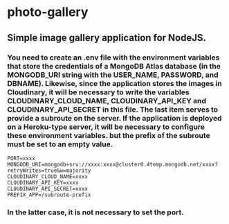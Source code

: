 # photo-gallery

## Simple image gallery application for NodeJS.

### You need to create an .env file with the environment variables that store the credentials of a MongoDB Atlas database (in the MONGODB_URI string with the USER_NAME, PASSWORD, and DBNAME). Likewise, since the application stores the images in Cloudinary, it will be necessary to write the variables CLOUDINARY_CLOUD_NAME, CLOUDINARY_API_KEY and CLOUDINARY_API_SECRET in this file. The last item serves to provide a subroute on the server. If the application is deployed on a Heroku-type server, it will be necessary to configure these environment variables. but the prefix of the subroute must be set to an empty value.
```
PORT=xxxx
MONGODB_URI=mongodb+srv://xxxx:xxxx@cluster0.4temp.mongodb.net/xxxx?retryWrites=true&w=majority
CLOUDINARY_CLOUD_NAME=xxxx
CLOUDINARY_API_KEY=xxxx
CLOUDINARY_API_SECRET=xxxx
PREFIX_APP=/subroute-prefix
```
### In the latter case, it is not necessary to set the port.
